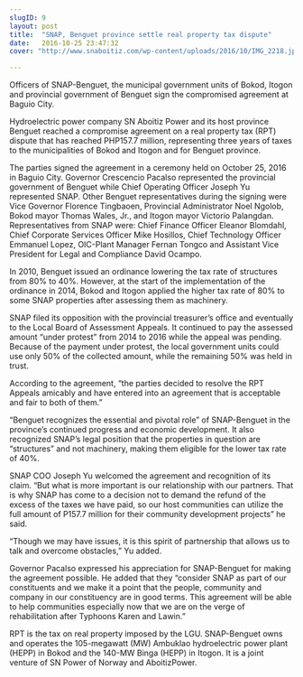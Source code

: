 ```yaml
---
slugID: 9
layout: post
title:  "SNAP, Benguet province settle real property tax dispute"
date:   2016-10-25 23:47:32
cover: "http://www.snaboitiz.com/wp-content/uploads/2016/10/IMG_2218.jpg"

---
```


Officers of SNAP-Benguet, the municipal government units of Bokod, Itogon and provincial government of Benguet sign the compromised agreement at Baguio City.


Hydroelectric power company SN Aboitiz Power and its host province Benguet reached a compromise agreement on a real property tax (RPT) dispute that has reached PHP157.7 million, representing three years of taxes to the municipalities of Bokod and Itogon and for Benguet province.


The parties signed the agreement in a ceremony held on October 25, 2016 in Baguio City. Governor Crescencio Pacalso represented the provincial government of Benguet while Chief Operating Officer Joseph Yu represented SNAP. Other Benguet representatives during the signing were Vice Governor Florence Tingbaoen, Provincial Administrator Noel Ngolob, Bokod mayor Thomas Wales, Jr., and Itogon mayor Victorio Palangdan. Representatives from SNAP were: Chief Finance Officer Eleanor Blomdahl, Chief Corporate Services Officer Mike Hosillos, Chief Technology Officer Emmanuel Lopez, OIC-Plant Manager Fernan Tongco and Assistant Vice President for Legal and Compliance David Ocampo.


In 2010, Benguet issued an ordinance lowering the tax rate of structures from 80% to 40%. However, at the start of the implementation of the ordinance in 2014, Bokod and Itogon applied the higher tax rate of 80% to some SNAP properties after assessing them as machinery.


SNAP filed its opposition with the provincial treasurer’s office and eventually to the Local Board of Assessment Appeals. It continued to pay the assessed amount “under protest” from 2014 to 2016 while the appeal was pending. Because of the payment under protest, the local government units could use only 50% of the collected amount, while the remaining 50% was held in trust.


According to the agreement, “the parties decided to resolve the RPT Appeals amicably and have entered into an agreement that is acceptable and fair to both of them.”


“Benguet recognizes the essential and pivotal role” of SNAP-Benguet in the province’s continued progress and economic development. It also recognized SNAP’s legal position that the properties in question are “structures” and not machinery, making them eligible for the lower tax rate of 40%.


SNAP COO Joseph Yu welcomed the agreement and recognition of its claim. “But what is more important is our relationship with our partners. That is why SNAP has come to a decision not to demand the refund of the excess of the taxes we have paid, so our host communities can utilize the full amount of P157.7 million for their community development projects” he said.


“Though we may have issues, it is this spirit of partnership that allows us to talk and overcome obstacles,” Yu added.


Governor Pacalso expressed his appreciation for SNAP-Benguet for making the agreement possible. He added that they “consider SNAP as part of our constituents and we make it a point that the people, community and company in our constituency are in good terms. This agreement will be able to help communities especially now that we are on the verge of rehabilitation after Typhoons Karen and Lawin.”


RPT is the tax on real property imposed by the LGU. SNAP-Benguet owns and operates the 105-megawatt (MW) Ambuklao hydroelectric power plant (HEPP) in Bokod and the 140-MW Binga (HEPP) in Itogon. It is a joint venture of SN Power of Norway and AboitizPower.

